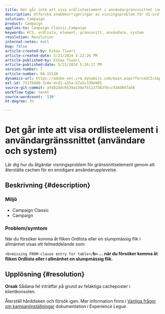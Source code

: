 ```yaml
---
title: Det går inte att visa ordlisteelement i användargränssnittet (användare och system)
description: Utforska snabbkorrigeringar av visningsproblem för UI-ordlisteelement.
solution: Campaign
product: Campaign
applies-to: Campaign Classic,Campaign
keywords: KCS, ordlista, element, gränssnitt, användare, system
resolution: Resolution
internal-notes: null
bug: false
article-created-by: Eshaa Tiwari
article-created-date: 5/21/2024 5:22:26 PM
article-published-by: Eshaa Tiwari
article-published-date: 5/21/2024 5:26:17 PM
version-number: 7
article-number: KA-15130
dynamics-url: https://adobe-ent.crm.dynamics.com/main.aspx?forceUCI=1&pagetype=entityrecord&etn=knowledgearticle&id=94aeecad-9617-ef11-9f8a-6045bd006793
exl-id: 751fbd00-3c8e-4cd1-a35a-b7a5c339e005
source-git-commit: afd82ddc6539a130afb1137583fbcc93dd047a56
workflow-type: tm+mt
source-wordcount: '130'
ht-degree: 3%

---
```


# Det går inte att visa ordlisteelement i användargränssnittet (användare och system)


Lär dig hur du åtgärdar visningsproblem för gränssnittselement genom att återställa cachen för en smidigare användarupplevelse.

## Beskrivning {#description}


### <b>Miljö</b>

- Campaign Classic
- Campaign


### <b>Problem/symtom</b>

När du försöker komma åt fliken Ordlista eller en slumpmässig flik i allmänhet visas ett felmeddelande som:

`<b>missing FROM-clause entry for table</`<b>b`>` ... när du försöker komma åt fliken Ordlista eller i allmänhet en slumpmässig flik.</b>


## Upplösning {#resolution}





<b>Orsak</b>
Sådana fel inträffar på grund av felaktiga cacheposter i klientkonsolen.



Återställ hårddisken och försök igen. Mer information finns i [Vanliga frågor om kampanjinställningar](https://experienceleague.adobe.com/docs/campaign-classic/using/getting-started/starting-with-adobe-campaign/faq/faq-campaign-config.html?lang=en) dokumentation i Experience Legue.


<br>

